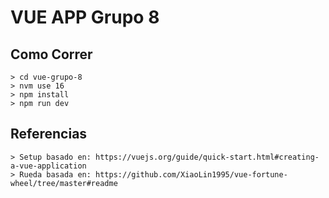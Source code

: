 # VUE APP Grupo 8

## Como Correr
```
> cd vue-grupo-8
> nvm use 16
> npm install
> npm run dev
```

## Referencias
```
> Setup basado en: https://vuejs.org/guide/quick-start.html#creating-a-vue-application
> Rueda basada en: https://github.com/XiaoLin1995/vue-fortune-wheel/tree/master#readme
```
